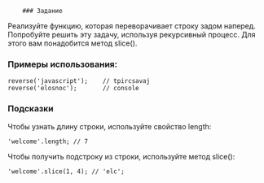         ### Задание
Реализуйте функцию, которая переворачивает строку задом наперед.
Попробуйте решить эту задачу, используя рекурсивный процесс. Для этого вам понадобится метод slice().

### Примеры использования:
```
reverse('javascript');    // tpircsavaj
reverse('elosnoc');       // console
```

### Подсказки
Чтобы узнать длину строки, используйте свойство length:
```
'welcome'.length; // 7
```
Чтобы получить подстроку из строки, используйте метод slice():
```
'welcome'.slice(1, 4); // 'elc';
```
